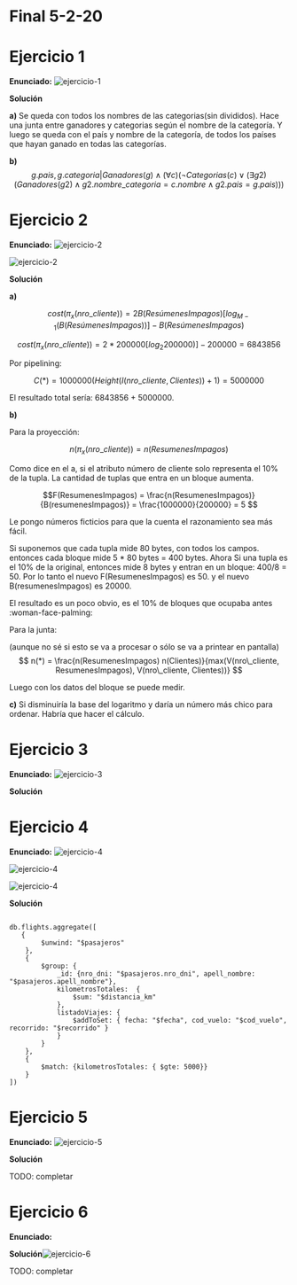 # Final 5-2-20

# Ejercicio 1

**Enunciado:**
![ejercicio-1](ejercicio-1.png)

**Solución**

**a)** Se queda con todos los nombres de las categorias(sin divididos). Hace una junta entre ganadores y categorias según el nombre de la categoría. Y luego se queda con el país y nombre de la categoría, de todos los países que hayan ganado en todas las categorías. 

**b)**
$$ 
{ g.pais, g.categoria| Ganadores(g) \land (\forall c) (\lnot Categorias(c) \lor (\exists g2) (Ganadores(g2) \land g2.nombre\_categoria = c.nombre \land g2.pais = g.pais) ))}
$$


# Ejercicio 2

**Enunciado:**
![ejercicio-2](ejercicio-2.png)

![ejercicio-2](ejercicio-2-cont.png)

**Solución**

**a)** 

$$
cost(\pi_x(nro\_cliente)) = 2 B(ResúmenesImpagos) [log_{M-1}(B(ResúmenesImpagos))] -B(ResúmenesImpagos)
$$

$$
cost(\pi_x(nro\_cliente)) = 2 * 200000 [log_{2}200000)] -200000 = 6843856
$$

Por pipelining: 

$$
C(*) = 1000000 (Height(I(nro\_cliente, Clientes)) + 1) = 5000000
$$

El resultado total sería: 6843856 + 5000000.

**b)** 

Para la proyección: 

$$
n(\pi_x(nro\_cliente)) = n(ResumenesImpagos)
$$ 

Como dice en el a, si el atributo número de cliente solo representa el 10% de la tupla. La cantidad de tuplas que entra en un bloque aumenta. 

$$F(ResumenesImpagos) = \frac{n(ResumenesImpagos)}{B(resumenesImpagos)} = \frac{1000000}{200000} = 5 $$

Le pongo números ficticios para que la cuenta el razonamiento sea más fácil.

Si suponemos que cada tupla mide 80 bytes, con todos los campos. entonces cada bloque mide 5 * 80 bytes = 400 bytes. Ahora Si una tupla es el 10% de la original, entonces mide 8 bytes y entran en un bloque: 400/8 = 50. Por lo tanto el nuevo F(ResumenesImpagos) es 50. y el nuevo B(resumenesImpagos) es 20000.  

El resultado es un poco obvio, es el 10% de bloques que ocupaba antes :woman-face-palming:

Para la junta: 

(aunque no sé si esto se va a procesar o sólo se va a printear en pantalla)
$$
n(*) = \frac{n(ResumenesImpagos) n(Clientes)}{max(V(nro\_cliente, ResumenesImpagos), V(nro\_cliente, Clientes))}
$$

Luego con los datos del bloque se puede medir. 


**c)** 
Si disminuiría la base del logaritmo y daría un número más chico para ordenar. Habría que hacer el cálculo. 


# Ejercicio 3 

**Enunciado:**
![ejercicio-3](ejercicio-3.png)


**Solución**

# Ejercicio 4 

**Enunciado:**
![ejercicio-4](ejercicio-4.png)

![ejercicio-4](ejercicio-4-cont-1.png)

![ejercicio-4](ejercicio-4-cont-2.png)

**Solución**

```Mongodb

db.flights.aggregate([
   {
        $unwind: "$pasajeros"
    }, 
    {
        $group: {
            _id: {nro_dni: "$pasajeros.nro_dni", apell_nombre: "$pasajeros.apell_nombre"}, 
            kilometrosTotales:  { 
                $sum: "$distancia_km" 
            },
            listadoViajes: { 
                $addToSet: { fecha: "$fecha", cod_vuelo: "$cod_vuelo", recorrido: "$recorrido" }
            }
        }
    }, 
    {
        $match: {kilometrosTotales: { $gte: 5000}} 
    }
])

```




# Ejercicio 5

**Enunciado:**
![ejercicio-5](ejercicio-5.png)

**Solución**

TODO: completar


# Ejercicio 6

**Enunciado:**

**Solución**![ejercicio-6](ejercicio-6.png)

TODO: completar
